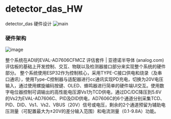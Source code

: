# detector_das_HW
detector_das 硬件设计
![main](https://github.com/sunduoze/detector_das_HW/assets/10105111/8184c166-6098-4a4d-a5ee-98370dadf463)

### 硬件架构
![image](https://github.com/sunduoze/detector_das_HW/assets/10105111/28328ea6-011d-45d7-a304-4205b7205af9)


整个系统在ADI的EVAL-AD7606CFMCZ 评估套件 | 亚德诺半导体 (analog.com)评估板的基础上开发控制、交互、物联以及检测器接口部分来实现整个系统的硬件部分。
整个系统使用ESP32作为控制核心，采用TYPE-C接口供电和烧录（及串口通讯），使用Type-C控制器与适配器进行cc通讯实现PD充电，切换为20V电压输入，通过使用螺旋编码按键、OLED、蜂鸣器进行简单的硬件端UI交互。使用数字电位器控制可调输出的高性能电压源Vs1为TCD供电，通过DC/DC降压到5.6V的Vs2为EVAL-AD7606C、PID及DID供电，AD7606C的6个通道分别采集TCD、PID、DID、Vs1、Vs2、VBUS（20V）信号或电压，剩余的2个通道预留为辅助电压测量（可配置最大为±20V的差分输入范围）和电流测量（0.1-9.8A）功能。
